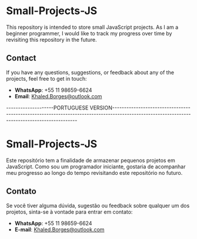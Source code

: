 # Small-Projects-JS

This repository is intended to store small JavaScript projects. As I am a beginner programmer, I would like to track my progress over time by revisiting this repository in the future.

## Contact

If you have any questions, suggestions, or feedback about any of the projects, feel free to get in touch:

- **WhatsApp**: +55 11 98659-6624 
- **Email**: Khaled.Borges@outlook.com

--------------------PORTUGUESE VERSION---------------------------------------------------------------------------------------------------------------------------------------------
  
# Small-Projects-JS

Este repositório tem a finalidade de armazenar pequenos projetos em JavaScript. Como sou um programador iniciante, gostaria de acompanhar meu progresso ao longo do tempo revisitando este repositório no futuro.

## Contato
Se você tiver alguma dúvida, sugestão ou feedback sobre qualquer um dos projetos, sinta-se à vontade para entrar em contato:

- **WhatsApp**: +55 11 98659-6624
- **E-mail**: Khaled.Borges@outlook.com
